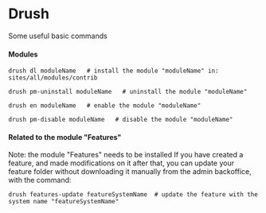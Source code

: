 # Drush

Some useful basic commands

#### Modules
```Shell
drush dl moduleName   # install the module "moduleName" in: sites/all/modules/contrib
```
```Shell
drush pm-uninstall moduleName   # uninstall the module "moduleName"
```

```Shell
drush en moduleName   # enable the module "moduleName" 
```
```Shell
drush pm-disable moduleName   # disable the module "moduleName" 
```

#### Related to the module "Features" 
Note: the module "Features" needs to be installed
If you have created a feature, and made modifications on it after that, you can update your feature folder
without downloading it manually from the admin backoffice, with the command:
```Shell
drush features-update featureSystemName  # update the feature with the system name "featureSystemName" 
``` 
